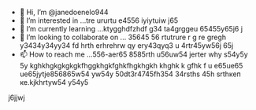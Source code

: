 - 👋 Hi, I’m @janedoenelo944
- 👀 I’m interested in ...tre ururtu e4556 iyiytuiw j65
- 🌱 I’m currently learning ...ktygghdfzhdf g34 ta4grggeu 65455y65j6 j
- 💞️ I’m looking to collaborate on ... 35645 56 rtutrure r g re gregh y3434y34yy34  fd hrth erhrehrw qy ery43qyq3 u 4rtr45yw56j 65j
- 📫 How to reach me ...556-aer65 8585rth u56uw54 jerter why s54y5y 5y kghkhgkgkgkgkfhggkhgkfghkfhgkhgkh khghk k gfhk f u e65ue65 ue65jytje856865w54 yw54y
50dt3r4745fh354 34rsths 45h srthкеп ке.kjkhrtyw54 y54y5
<!---ifty yw545y 5454j 
janedoenelo944/janedoenelo944 is a ✨ special ✨ repository because its `README.md` (this file) appears on your GitHub profile.
You can click the Preview link to take a look at your changes.65j
--->j6jjwj
